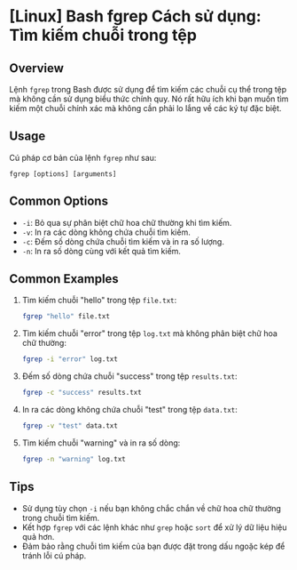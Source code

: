 # [Linux] Bash fgrep Cách sử dụng: Tìm kiếm chuỗi trong tệp

## Overview
Lệnh `fgrep` trong Bash được sử dụng để tìm kiếm các chuỗi cụ thể trong tệp mà không cần sử dụng biểu thức chính quy. Nó rất hữu ích khi bạn muốn tìm kiếm một chuỗi chính xác mà không cần phải lo lắng về các ký tự đặc biệt.

## Usage
Cú pháp cơ bản của lệnh `fgrep` như sau:
```
fgrep [options] [arguments]
```

## Common Options
- `-i`: Bỏ qua sự phân biệt chữ hoa chữ thường khi tìm kiếm.
- `-v`: In ra các dòng không chứa chuỗi tìm kiếm.
- `-c`: Đếm số dòng chứa chuỗi tìm kiếm và in ra số lượng.
- `-n`: In ra số dòng cùng với kết quả tìm kiếm.

## Common Examples
1. Tìm kiếm chuỗi "hello" trong tệp `file.txt`:
   ```bash
   fgrep "hello" file.txt
   ```

2. Tìm kiếm chuỗi "error" trong tệp `log.txt` mà không phân biệt chữ hoa chữ thường:
   ```bash
   fgrep -i "error" log.txt
   ```

3. Đếm số dòng chứa chuỗi "success" trong tệp `results.txt`:
   ```bash
   fgrep -c "success" results.txt
   ```

4. In ra các dòng không chứa chuỗi "test" trong tệp `data.txt`:
   ```bash
   fgrep -v "test" data.txt
   ```

5. Tìm kiếm chuỗi "warning" và in ra số dòng:
   ```bash
   fgrep -n "warning" log.txt
   ```

## Tips
- Sử dụng tùy chọn `-i` nếu bạn không chắc chắn về chữ hoa chữ thường trong chuỗi tìm kiếm.
- Kết hợp `fgrep` với các lệnh khác như `grep` hoặc `sort` để xử lý dữ liệu hiệu quả hơn.
- Đảm bảo rằng chuỗi tìm kiếm của bạn được đặt trong dấu ngoặc kép để tránh lỗi cú pháp.